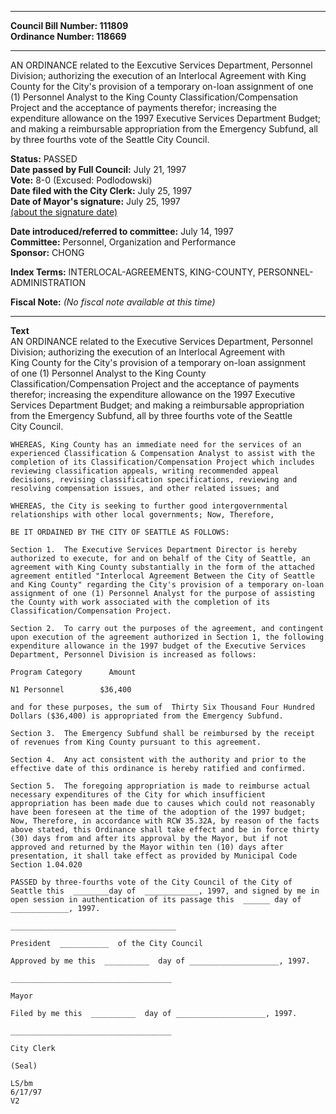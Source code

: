* * * * *  
  
**Council Bill Number: [](#h0)[](#h2)111809**   
**Ordinance Number: 118669**  
  
* * * * *  
  
AN ORDINANCE related to the Eexcutive Services Department, Personnel Division; authorizing the execution of an Interlocal Agreement with King County for the City's provision of a temporary on-loan assignment of one (1) Personnel Analyst to the King County Classification/Compensation Project and the acceptance of payments therefor; increasing the expenditure allowance on the 1997 Executive Services Department Budget; and making a reimbursable appropriation from the Emergency Subfund, all by three fourths vote of the Seattle City Council.  
  
**Status:** PASSED   
**Date passed by Full Council:** July 21, 1997   
**Vote:** 8-0 (Excused: Podlodowski)   
**Date filed with the City Clerk:** July 25, 1997   
**Date of Mayor's signature:** July 25, 1997   
[(about the signature date)](/~public/approvaldate.htm)   
  
  
**Date introduced/referred to committee:** July 14, 1997   
**Committee:** Personnel, Organization and Performance   
**Sponsor:** CHONG   
  
**Index Terms:** INTERLOCAL-AGREEMENTS, KING-COUNTY, PERSONNEL-ADMINISTRATION  
  
**Fiscal Note:** *(No fiscal note available at this time)*  
  
* * * * *  
  
**Text**  
    AN ORDINANCE related to the Executive Services Department, Personnel  
    Division; authorizing the execution of an Interlocal Agreement with  
    King County for the City's provision of a temporary on-loan assignment  
    of one (1) Personnel Analyst to the King County  
    Classification/Compensation Project and the acceptance of payments  
    therefor; increasing the expenditure allowance on the 1997 Executive  
    Services Department Budget; and making a reimbursable appropriation  
    from the Emergency Subfund, all by three fourths vote of the Seattle  
    City Council.  
  
    WHEREAS, King County has an immediate need for the services of an  
    experienced Classification & Compensation Analyst to assist with the  
    completion of its Classification/Compensation Project which includes  
    reviewing classification appeals, writing recommended appeal  
    decisions, revising classification specifications, reviewing and  
    resolving compensation issues, and other related issues; and  
  
    WHEREAS, the City is seeking to further good intergovernmental  
    relationships with other local governments; Now, Therefore,  
  
    BE IT ORDAINED BY THE CITY OF SEATTLE AS FOLLOWS:  
  
    Section 1.  The Executive Services Department Director is hereby  
    authorized to execute, for and on behalf of the City of Seattle, an  
    agreement with King County substantially in the form of the attached  
    agreement entitled "Interlocal Agreement Between the City of Seattle  
    and King County" regarding the City's provision of a temporary on-loan  
    assignment of one (1) Personnel Analyst for the purpose of assisting  
    the County with work associated with the completion of its  
    Classification/Compensation Project.  
  
    Section 2.  To carry out the purposes of the agreement, and contingent  
    upon execution of the agreement authorized in Section 1, the following  
    expenditure allowance in the 1997 budget of the Executive Services  
    Department, Personnel Division is increased as follows:  
  
    Program Category      Amount  
  
    N1 Personnel        $36,400  
  
    and for these purposes, the sum of  Thirty Six Thousand Four Hundred  
    Dollars ($36,400) is appropriated from the Emergency Subfund.  
  
    Section 3.  The Emergency Subfund shall be reimbursed by the receipt  
    of revenues from King County pursuant to this agreement.  
  
    Section 4.  Any act consistent with the authority and prior to the  
    effective date of this ordinance is hereby ratified and confirmed.  
  
    Section 5.  The foregoing appropriation is made to reimburse actual  
    necessary expenditures of the City for which insufficient  
    appropriation has been made due to causes which could not reasonably  
    have been foreseen at the time of the adoption of the 1997 budget;  
    Now, Therefore, in accordance with RCW 35.32A, by reason of the facts  
    above stated, this Ordinance shall take effect and be in force thirty  
    (30) days from and after its approval by the Mayor, but if not  
    approved and returned by the Mayor within ten (10) days after  
    presentation, it shall take effect as provided by Municipal Code  
    Section 1.04.020  
  
    PASSED by three-fourths vote of the City Council of the City of  
    Seattle this  ________day of  ____________, 1997, and signed by me in  
    open session in authentication of its passage this  ______ day of  
    _____________, 1997.  
  
    _____________________________________  
  
    President  ___________  of the City Council  
  
    Approved by me this  __________  day of ____________________, 1997.  
  
    ____________________________________  
  
    Mayor  
  
    Filed by me this  __________  day of ____________________, 1997.  
  
    ____________________________________  
  
    City Clerk  
  
    (Seal)  
  
    LS/bm  
    6/17/97  
    V2  
